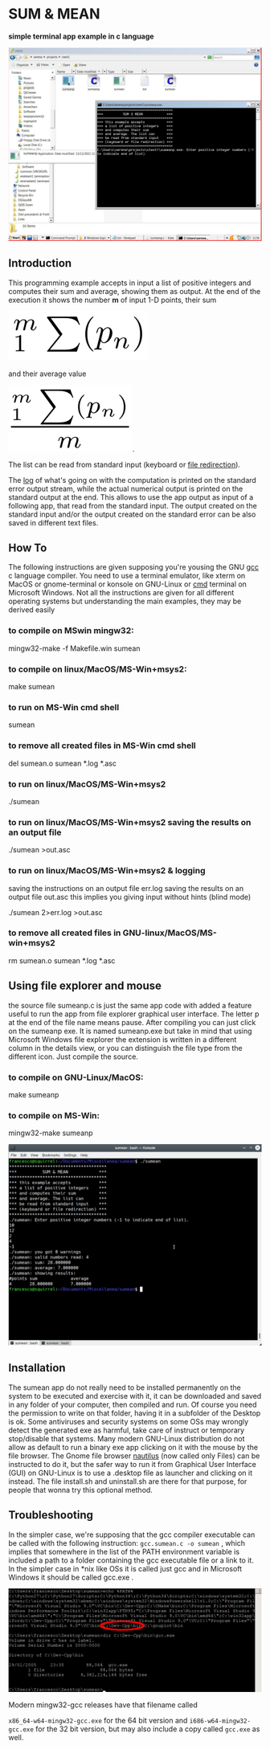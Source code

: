 # SUM & MEAN

**simple terminal app example in c language**

![sum & mean execution](./sumean.png)

## Introduction

This programming example accepts in input a list of positive integers
and computes their sum and average, showing them as output. At the end
of the execution it shows the number __m__ of input 1-D points, their sum

![sum formula](./sum.png) 

and their average value 

![mean formula](./mean.png). 

The list can be read from standard input (keyboard or [file
redirection](https://en.wikipedia.org/wiki/Standard_streams)).

The [log](https://en.wikipedia.org/wiki/Logging_(software)) of what's
going on with the computation is printed on the standard error output
stream, while the actual numerical output is printed on the standard
output at the end. This allows to use the app output as input of a
following app, that read from the standard input. The output created on
the standard input and/or the output created on the standard error can
be also saved in different text files.

How To
------

The following instructions are given supposing you're yousing the GNU
[gcc](https://gcc.gnu.org/) c language compiler. You need to use a
terminal emulator, like xterm on MacOS or gnome-terminal or konsole on
GNU-Linux or
[cmd](https://www.howtogeek.com/235101/10-ways-to-open-the-command-prompt-in-windows-10/)
terminal on Microsoft Windows. Not all the instructions are given for
all different operating systems but understanding the main examples,
they may be derived easily

### to compile on MSwin mingw32:

mingw32-make -f Makefile.win sumean

### to compile on linux/MacOS/MS-Win+msys2:

make sumean

### to run on MS-Win cmd shell

sumean

### to remove all created files in MS-Win cmd shell

del sumean.o sumean \*.log \*.asc

### to run on linux/MacOS/MS-Win+msys2

./sumean

### to run on linux/MacOS/MS-Win+msys2 saving the results on an output file

./sumean >out.asc

### to run on linux/MacOS/MS-Win+msys2 & logging

saving the instructions on an output file err.log saving the results on
an output file out.asc this implies you giving input without hints
(blind mode)

./sumean 2>err.log >out.asc

### to remove all created files in GNU-linux/MacOS/MS-win+msys2

rm sumean.o sumean \*.log \*.asc

Using file explorer and mouse
-----------------------------

the source file sumeanp.c is just the same app code with added a feature
useful to run the app from file explorer graphical user interface. 
The letter p at the end of the file name means pause. 
After compiling you can just click on the sumeanp exe. 
It is named sumeanp.exe but take in mind that using 
Microsoft Windows file explorer the extension is written in a different column
in the details view, or you can distinguish the file type from the
different icon. Just compile the source.

### to compile on GNU-Linux/MacOS:

make sumeanp

### to compile on MS-Win:

mingw32-make sumeanp

![sum & mean results](./smrun.png)

## Installation

The sumean app do not really need to be installed permanently on the
system to be executed and exercise with it, it can be downloaded and
saved in any folder of your computer, then compiled and run. Of course
you need the permission to write on that folder, having it in a
subfolder of the Desktop is ok. Some antiviruses and security systems on
some OSs may wrongly detect the generated exe as harmful, take care of
instruct or temporary stop/disable that systems. Many modern GNU-Linux
distribution do not allow as default to run a binary exe app clicking on
it with the mouse by the file browser. The Gnome file browser
[nautilus](https://wiki.gnome.org/Apps/Files) (now called only Files)
can be instructed to do it, but the safer way to run it from Graphical
User Interface (GUI) on GNU-Linux is to use a .desktop file as launcher
and clicking on it instead. The file install.sh and uninstall.sh are
there for that purpose, for people that wonna try this optional method.

## Troubleshooting

In the simpler case, we're supposing that the gcc compiler executable
can be called with the following instruction: `gcc.sumean.c -o sumean` ,
which implies that somewhere in the list of the PATH environment
variable is included a path to a folder containing the gcc executable
file or a link to it. In the simpler case in \*nix like OSs it is called
just gcc and in Microsoft Windows it should be called gcc.exe . 

![path to gcc on MS-win OS](./whereisgcconwin.png)

Modern mingw32-gcc releases have that filename called

`x86_64-w64-mingw32-gcc.exe` for the 64 bit version and
`i686-w64-mingw32-gcc.exe` for the 32 bit version, but may also include
a copy called `gcc.exe` as well.
